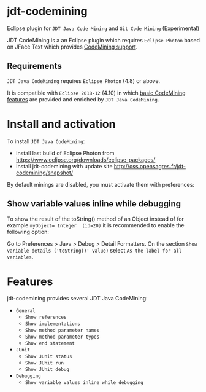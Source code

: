# jdt-codemining

Eclipse plugin for `JDT Java Code Mining` and `Git Code Mining` (Experimental)

JDT CodeMining is a an Eclipse plugin which requires `Eclipse Photon` based on JFace Text which provides [CodeMining support](https://www.eclipse.org/eclipse/news/4.8/M5/#Platform-Dev). 


## Requirements

`JDT Java CodeMining` requires `Eclipse Photon` (4.8) or above.

It is compatible with `Eclipse 2018-12` (4.10) in which [basic CodeMining features](https://www.eclipse.org/eclipse/news/4.10/jdt.php#jdt-codemining) are provided and enriched by `JDT Java CodeMining`.

# Install and activation

To install `JDT Java CodeMining`:

 * install last build of Eclipse Photon from https://www.eclipse.org/downloads/eclipse-packages/
 * install jdt-codemining with update site http://oss.opensagres.fr/jdt-codemining/snapshot/

By default minings are disabled, you must activate them with preferences:

## Show variable values inline while debugging

To show the result of the toString() method of an Object instead of for example `myObject= Integer  (id=20)` it is recommended to enable the following option:

Go to Preferences > Java > Debug > Detail Formatters. On the section `Show variable details ('toString()' value)` select `As the label for all variables`.

# Features

jdt-codemining provides several JDT Java CodeMining:

 * `General`
   * `Show references`
   * `Show implementations`
   * `Show method parameter names`
   * `Show method parameter types`
   * `Show end statement`
 * `JUnit`
   * `Show JUnit status`
   * `Show JUnit run`
   * `Show JUnit debug`
* `Debugging`
   * `Show variable values inline while debugging`
